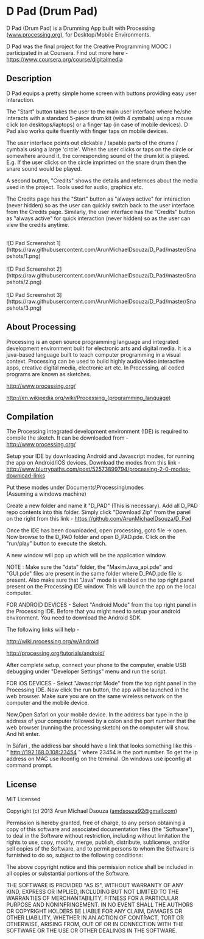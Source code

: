 D Pad (Drum Pad)
================
   
   D Pad (Drum Pad) is a Drumming App built with Processing (www.processing.org), for Desktop/Mobile Environments.
     
   D Pad was the final project for the Creative Programming MOOC I participated in at Coursera.
   Find out more here - 
   https://www.coursera.org/course/digitalmedia

   
## Description
   
   D Pad equips a pretty simple home screen with buttons providing easy user interaction. 
   
   The "Start" button takes the user to the main user interface where he/she interacts with a standard 
   5-piece drum kit (with 4 cymbals) using a mouse click (on desktops/laptops) or a finger tap 
   (in case of mobile devices).
   D Pad also works quite fluently with finger taps on mobile devices. 
   
   The user interface points out clickable / tapable parts of the drums / cymbals using a large 'circle'.
   When the user clicks or taps on the circle or somewhere around it, the corresponding sound of the drum kit is played. 
   E.g. If the user clicks on the circle imprinted on the snare drum then the snare sound would be played.

   A second button, "Credits" shows the details and refernces about the media used in the project. Tools used 
   for audio, graphics etc.
   
   The Credits page has the "Start" button as "always active" for interaction (never hidden) so as the user 
   can quickly switch back to the user interface from the Credits page. Similarly, the user interface has 
   the "Credits" button as "always active" for quick interaction (never hidden) so as the user can view the 
   credits anytime.

   <br/>
   ![D Pad Screenshot 1](https://raw.githubusercontent.com/ArunMichaelDsouza/D_Pad/master/Snapshots/1.png)
   <br/><br/>
   ![D Pad Screenshot 2](https://raw.githubusercontent.com/ArunMichaelDsouza/D_Pad/master/Snapshots/2.png)
   <br/><br/>
   ![D Pad Screenshot 3](https://raw.githubusercontent.com/ArunMichaelDsouza/D_Pad/master/Snapshots/3.png)
   
   
   
## About Processing

   Processing is an open source programming language and integrated development environment built for electronic 
   arts and digital media. It is a java-based language built to teach computer programming in a visual 
   context.
   Processing can be used to build highly audio/video interactive apps, creative digital media, electronic art etc.
   In Processing, all coded programs are known as sketches.
   
   http://www.processing.org/
   
   http://en.wikipedia.org/wiki/Processing_(programming_language)
   
   
   
## Compilation

   The Processing integrated development environment (IDE) is required to compile the sketch.
   It can be downloaded from - http://www.processing.org/
   
   Setup your IDE by downloading Android and Javascript modes, for running the app on Android/iOS devices.
   Download the modes from this link - 
   http://www.blurrypaths.com/post/52573899794/processing-2-0-modes-download-links
   
   Put these modes under Documents\Processing\modes\
   (Assuming a windows machine)
   
   Create a new folder and name it "D_PAD" (This is necessary). Add all D_PAD repo contents into this folder. 
   Simply click "Download Zip" from the 
   panel on the right from this link - 
   https://github.com/ArunMichaelDsouza/D_Pad
   
   Once the IDE has been downloaded, open processing, goto file -> open. Now browse to the D_PAD folder
   and open D_PAD.pde.
   Click on the "run/play" button to execute the sketch.
   
   A new window will pop up which will be the application window.
   
   NOTE : Make sure the "data" folder, the "MaximJava_api.pde" and "GUI.pde" files are present in the same
          folder where D_PAD.pde file is present. Also make sure that "Java" mode is enabled on the top right
          panel present on the Processing IDE window. This will launch the app on the local computer.
          
   FOR ANDROID DEVICES - 
   Select "Android Mode" from the top right panel in the Processing IDE. Before that you might need to setup your
   android environment. You need to download the Android SDK.
   
   The following links will help - 
   
   http://wiki.processing.org/w/Android
   
   http://processing.org/tutorials/android/
   
   After complete setup, connect your phone to the computer, enable USB debugging under "Developer Settings" menu and
   run the script.
   
   FOR iOS DEVICES - 
   Select "Javascript Mode" from the top right panel in the Processing IDE.
   Now click the run button, the app will be launched in the web browser. 
   Make sure you are on the same wireless network on the computer and the mobile device.
   
   Now,Open Safari on your mobile device.
   In the address bar type in the ip address of your computer followed by a colon and the port number that the 
   web browser (running the processing sketch) on the computer will show. And hit enter.
   
   In Safari , the address bar should have a link that looks something like this - 
   " http://192.168.0.108:23454 "
   where 23454 is the port number.
   To get the ip address on MAC use ifconfig on the terminal. On windows use ipconfig at command prompt.
   
   
## License

MIT Licensed

Copyright (c) 2013 Arun Michael Dsouza (amdsouza92@gmail.com)

Permission is hereby granted, free of charge, to any person obtaining a copy of this software and associated documentation files (the "Software"), to deal in the Software without restriction, including without limitation the rights to use, copy, modify, merge, publish, distribute, sublicense, and/or sell copies of the Software, and to permit persons to whom the Software is furnished to do so, subject to the following conditions:

The above copyright notice and this permission notice shall be included in all copies or substantial portions of the Software.

THE SOFTWARE IS PROVIDED "AS IS", WITHOUT WARRANTY OF ANY KIND, EXPRESS OR IMPLIED, INCLUDING BUT NOT LIMITED TO THE WARRANTIES OF MERCHANTABILITY, FITNESS FOR A PARTICULAR PURPOSE AND NONINFRINGEMENT. IN NO EVENT SHALL THE AUTHORS OR COPYRIGHT HOLDERS BE LIABLE FOR ANY CLAIM, DAMAGES OR OTHER LIABILITY, WHETHER IN AN ACTION OF CONTRACT, TORT OR OTHERWISE, ARISING FROM, OUT OF OR IN CONNECTION WITH THE SOFTWARE OR THE USE OR OTHER DEALINGS IN THE SOFTWARE.


